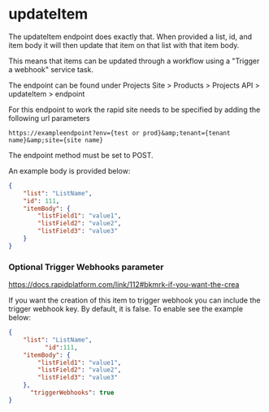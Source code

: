 # updateItem

The updateItem endpoint does exactly that. When provided a list, id, and item body it will then update that item on that list with that item body.

This means that items can be updated through a workflow using a "Trigger a webhook" service task.

The endpoint can be found under Projects Site &gt; Products &gt; Projects API &gt; updateItem &gt; endpoint

For this endpoint to work the rapid site needs to be specified by adding the following url parameters

`https://exampleendpoint?env={test or prod}&amp;tenant={tenant name}&amp;site={site name}`

The endpoint method must be set to POST.

An example body is provided below:

```JSON
{
    "list": "ListName",
    "id": 111,
    "itemBody": {
        "listField1": "value1",
        "listField2": "value2",
        "listField3": "value3"
    }
}
```
### Optional Trigger Webhooks parameter
https://docs.rapidplatform.com/link/112#bkmrk-if-you-want-the-crea
 
If you want the creation of this item to trigger webhook you can include the trigger webhook key. By default, it is false. To enable see the example below:

```JSON
{
    "list": "ListName",
          "id":111,
    "itemBody": {
        "listField1": "value1",
        "listField2": "value2",
        "listField3": "value3"
    },
      "triggerWebhooks": true
}
```